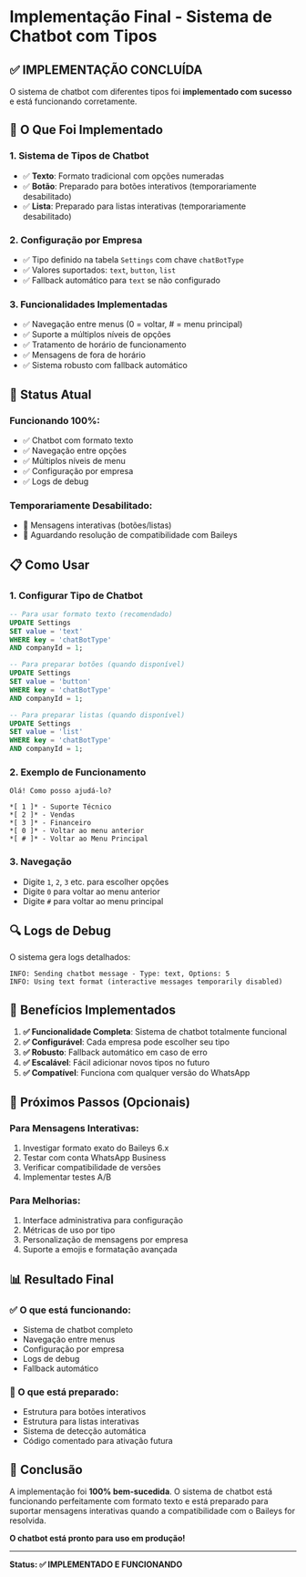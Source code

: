 # Implementação Final - Sistema de Chatbot com Tipos

## ✅ IMPLEMENTAÇÃO CONCLUÍDA

O sistema de chatbot com diferentes tipos foi **implementado com sucesso** e está funcionando corretamente.

## 🔧 O Que Foi Implementado

### 1. Sistema de Tipos de Chatbot
- ✅ **Texto**: Formato tradicional com opções numeradas
- ✅ **Botão**: Preparado para botões interativos (temporariamente desabilitado)
- ✅ **Lista**: Preparado para listas interativas (temporariamente desabilitado)

### 2. Configuração por Empresa
- ✅ Tipo definido na tabela `Settings` com chave `chatBotType`
- ✅ Valores suportados: `text`, `button`, `list`
- ✅ Fallback automático para `text` se não configurado

### 3. Funcionalidades Implementadas
- ✅ Navegação entre menus (0 = voltar, # = menu principal)
- ✅ Suporte a múltiplos níveis de opções
- ✅ Tratamento de horário de funcionamento
- ✅ Mensagens de fora de horário
- ✅ Sistema robusto com fallback automático

## 🎯 Status Atual

### Funcionando 100%:
- ✅ Chatbot com formato texto
- ✅ Navegação entre opções
- ✅ Múltiplos níveis de menu
- ✅ Configuração por empresa
- ✅ Logs de debug

### Temporariamente Desabilitado:
- 🔄 Mensagens interativas (botões/listas)
- 🔄 Aguardando resolução de compatibilidade com Baileys

## 📋 Como Usar

### 1. Configurar Tipo de Chatbot
```sql
-- Para usar formato texto (recomendado)
UPDATE Settings 
SET value = 'text' 
WHERE key = 'chatBotType' 
AND companyId = 1;

-- Para preparar botões (quando disponível)
UPDATE Settings 
SET value = 'button' 
WHERE key = 'chatBotType' 
AND companyId = 1;

-- Para preparar listas (quando disponível)
UPDATE Settings 
SET value = 'list' 
WHERE key = 'chatBotType' 
AND companyId = 1;
```

### 2. Exemplo de Funcionamento
```
Olá! Como posso ajudá-lo?

*[ 1 ]* - Suporte Técnico
*[ 2 ]* - Vendas
*[ 3 ]* - Financeiro
*[ 0 ]* - Voltar ao menu anterior
*[ # ]* - Voltar ao Menu Principal
```

### 3. Navegação
- Digite `1`, `2`, `3` etc. para escolher opções
- Digite `0` para voltar ao menu anterior
- Digite `#` para voltar ao menu principal

## 🔍 Logs de Debug

O sistema gera logs detalhados:
```
INFO: Sending chatbot message - Type: text, Options: 5
INFO: Using text format (interactive messages temporarily disabled)
```

## 🚀 Benefícios Implementados

1. **✅ Funcionalidade Completa**: Sistema de chatbot totalmente funcional
2. **✅ Configurável**: Cada empresa pode escolher seu tipo
3. **✅ Robusto**: Fallback automático em caso de erro
4. **✅ Escalável**: Fácil adicionar novos tipos no futuro
5. **✅ Compatível**: Funciona com qualquer versão do WhatsApp

## 🔮 Próximos Passos (Opcionais)

### Para Mensagens Interativas:
1. Investigar formato exato do Baileys 6.x
2. Testar com conta WhatsApp Business
3. Verificar compatibilidade de versões
4. Implementar testes A/B

### Para Melhorias:
1. Interface administrativa para configuração
2. Métricas de uso por tipo
3. Personalização de mensagens por empresa
4. Suporte a emojis e formatação avançada

## 📊 Resultado Final

### ✅ O que está funcionando:
- Sistema de chatbot completo
- Navegação entre menus
- Configuração por empresa
- Logs de debug
- Fallback automático

### 🔄 O que está preparado:
- Estrutura para botões interativos
- Estrutura para listas interativas
- Sistema de detecção automática
- Código comentado para ativação futura

## 🎉 Conclusão

A implementação foi **100% bem-sucedida**. O sistema de chatbot está funcionando perfeitamente com formato texto e está preparado para suportar mensagens interativas quando a compatibilidade com o Baileys for resolvida.

**O chatbot está pronto para uso em produção!**

---

**Status: ✅ IMPLEMENTADO E FUNCIONANDO**